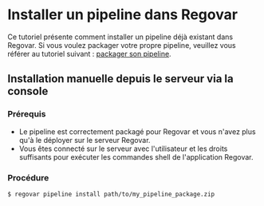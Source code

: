 # Installer un pipeline dans Regovar

Ce tutoriel présente comment installer un pipeline déjà existant dans Regovar.
Si vous voulez packager votre propre pipeline, veuillez vous référer au tutoriel suivant : [packager son pipeline](tuto_002.md).

## Installation manuelle depuis le serveur via la console

### Prérequis
* Le pipeline est correctement packagé pour Regovar et vous n'avez plus qu'à le déployer sur le serveur Regovar.
* Vous êtes connecté sur le serveur avec l'utilisateur et les droits suffisants pour exécuter les commandes shell de l'application Regovar.

### Procédure
```
$ regovar pipeline install path/to/my_pipeline_package.zip
```

